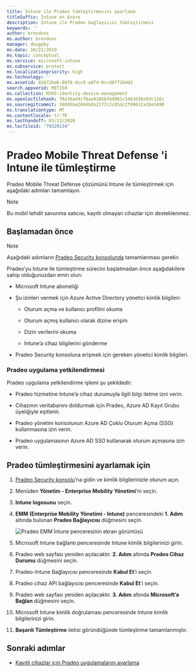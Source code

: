 ```yaml
---
title: Intune ile Pradeo tümleştirmesini ayarlama
titleSuffix: Intune on Azure
description: Intune ile Pradeo bağlayıcısı tümleştirmesi
keywords: ''
author: brenduns
ms.author: brenduns
manager: dougeby
ms.date: 10/21/2019
ms.topic: conceptual
ms.service: microsoft-intune
ms.subservice: protect
ms.localizationpriority: high
ms.technology: ''
ms.assetid: 82872ba6-80f8-4cc9-adf4-0ccd8ff26dd2
search.appverid: MET150
ms.collection: M365-identity-device-management
ms.openlocfilehash: f8a38ad4cf8aa9186bfbd061c5463d36e93c116c
ms.sourcegitcommit: 3d895be2844bda2177c2c85dc2f09612a1be5490
ms.translationtype: MT
ms.contentlocale: tr-TR
ms.lasthandoff: 03/13/2020
ms.locfileid: "79329134"
---
```

# <a name="integrate-pradeo-mobile-threat-defense-with-intune"></a>Pradeo Mobile Threat Defense 'i Intune ile tümleştirme

Pradeo Mobile Threat Defense çözümünü Intune ile tümleştirmek için aşağıdaki adımları tamamlayın.

> [!NOTE]  
> Bu mobil tehdit savunma satıcısı, kayıtlı olmayan cihazlar için desteklenmez.

## <a name="before-you-begin"></a>Başlamadan önce

> [!NOTE]
> Aşağıdaki adımların [Pradeo Security konsolunda](https://www.apps-security.com) tamamlanması gerekir.

Pradeo’yu Intune ile tümleştirme sürecini başlatmadan önce aşağıdakilere sahip olduğunuzdan emin olun:

- Microsoft Intune aboneliği

- Şu izinleri vermek için Azure Active Directory yönetici kimlik bilgileri:

  - Oturum açma ve kullanıcı profilini okuma

  - Oturum açmış kullanıcı olarak dizine erişim

  - Dizin verilerini okuma

  - Intune’a cihaz bilgilerini gönderme

- Pradeo Security konsoluna erişmek için gereken yönetici kimlik bilgileri.

### <a name="pradeo-app-authorization"></a>Pradeo uygulama yetkilendirmesi

Pradeo uygulama yetkilendirme işlemi şu şekildedir:

- Pradeo hizmetine Intune’a cihaz durumuyla ilgili bilgi iletme izni verin.

- Cihazının veritabanını doldurmak için Pradeo, Azure AD Kayıt Grubu üyeliğiyle eşitlenir.

- Pradeo yönetim konsolunun Azure AD Çoklu Oturum Açma (SSO) kullanmasına izin verin.

- Pradeo uygulamasının Azure AD SSO kullanarak oturum açmasına izin verin.

## <a name="to-set-up-pradeo-integration"></a>Pradeo tümleştirmesini ayarlamak için

1. [Pradeo Security konsolu](https://www.apps-security.com)’na gidin ve kimlik bilgilerinizle oturum açın.

2. Menüden **Yönetim - Enterprise Mobility Yönetimi**’ni seçin.

3. **Intune logosunu** seçin.

4. **EMM (Enterprise Mobility Yönetimi - Intune)** penceresindeki **1. Adım** altında bulunan **Pradeo Bağlayıcısı** düğmesini seçin. 

    ![Pradeo EMM Intune penceresinin ekran görüntüsü](./media/pradeo-mtd-connector-integration/pradeo_setup.png)

5. Microsoft Intune bağlantı penceresinde Intune kimlik bilgilerinizi girin.

5. Pradeo web sayfası yeniden açılacaktır. **2. Adım** altında **Pradeo Cihaz Durumu** düğmesini seçin.

7. Pradeo-Intune Bağlayıcısı penceresinde **Kabul Et**’i seçin. 

8. Pradeo cihaz API bağlayıcısı penceresinde **Kabul Et**’i seçin.

9. Pradeo web sayfası yeniden açılacaktır. **3. Adım** altında **Microsoft’a Bağlan** düğmesini seçin. 

10. Microsoft Intune kimlik doğrulaması penceresinde Intune kimlik bilgilerinizi girin.

11. **Başarılı Tümleştirme** iletisi göründüğünde tümleştirme tamamlanmıştır.

## <a name="next-steps"></a>Sonraki adımlar

- [Kayıtlı cihazlar için Pradeo uygulamalarını ayarlama](mtd-apps-ios-app-configuration-policy-add-assign.md)
